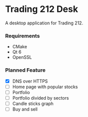 # Trading 212 Desk
A desktop application for Trading 212.

### Requirements
- CMake
- Qt 6
- OpenSSL

### Planned Feature
- [x] DNS over HTTPS
- [ ] Home page with popular stocks
- [ ] Portfolio
- [ ] Portfolio divided by sectors
- [ ] Candle sticks graph
- [ ] Buy and sell